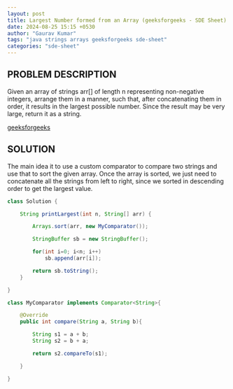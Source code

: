 ```yaml
---
layout: post
title: Largest Number formed from an Array (geeksforgeeks - SDE Sheet)
date: 2024-08-25 15:15 +0530
author: "Gaurav Kumar"
tags: "java strings arrays geeksforgeeks sde-sheet"
categories: "sde-sheet"
---
```


## PROBLEM DESCRIPTION

Given an array of strings arr[] of length n representing non-negative integers, arrange them in a manner, such that, after concatenating them in order, it results in the largest possible number. Since the result may be very large, return it as a string.

[geeksforgeeks](https://www.geeksforgeeks.org/problems/largest-number-formed-from-an-array1117/1?page=2)

## SOLUTION

The main idea it to use a custom comparator to compare two strings and use that to sort the given array. Once the array is sorted, we just need to concatenate all the strings from left to right, since we sorted in descending order to get the largest value.

```java
class Solution {

    String printLargest(int n, String[] arr) {

        Arrays.sort(arr, new MyComparator());

        StringBuffer sb = new StringBuffer();

        for(int i=0; i<n; i++)
            sb.append(arr[i]);

        return sb.toString();
    }

}

class MyComparator implements Comparator<String>{

    @Override
    public int compare(String a, String b){

        String s1 = a + b;
        String s2 = b + a;

        return s2.compareTo(s1);

    }

}
```
